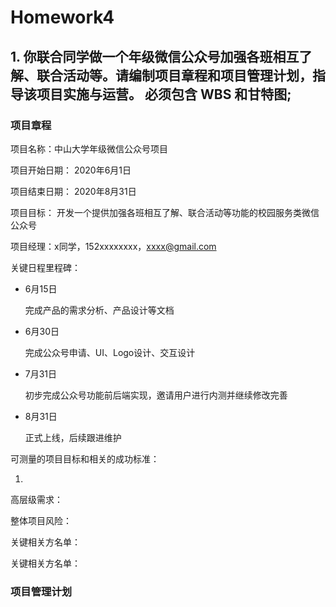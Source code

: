 # Homework4

## 1. 你联合同学做一个年级微信公众号加强各班相互了解、联合活动等。请编制项目章程和项目管理计划，指导该项目实施与运营。 必须包含 WBS 和甘特图;

### 项目章程

项目名称：中山大学年级微信公众号项目

项目开始日期： 2020年6月1日

项目结束日期： 2020年8月31日

项目目标： 开发一个提供加强各班相互了解、联合活动等功能的校园服务类微信公众号

项目经理：x同学，152xxxxxxxx，xxxx@gmail.com

关键日程里程碑：

- 6月15日

  完成产品的需求分析、产品设计等文档

- 6月30日

  完成公众号申请、UI、Logo设计、交互设计

- 7月31日

  初步完成公众号功能前后端实现，邀请用户进行内测并继续修改完善

- 8月31日

  正式上线，后续跟进维护

可测量的项目目标和相关的成功标准：

1. 

高层级需求：

整体项目风险：

关键相关方名单：

关键相关方名单：

### 项目管理计划





